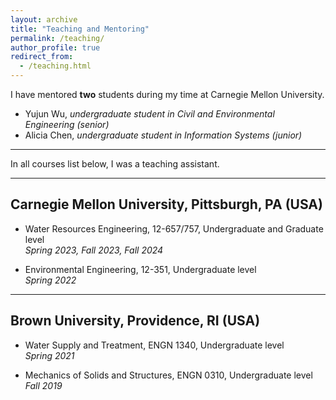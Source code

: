```yaml
---
layout: archive
title: "Teaching and Mentoring"
permalink: /teaching/
author_profile: true
redirect_from: 
  - /teaching.html
---
```


I have mentored **two** students during my time at Carnegie Mellon University.
- Yujun Wu, *undergraduate student in Civil and Environmental Engineering (senior)*
- Alicia Chen, *undergraduate student in Information Systems (junior)*

---

In all courses list below, I was a teaching assistant.

---
## Carnegie Mellon University, Pittsburgh, PA (USA)
- Water Resources Engineering, 12-657/757,
Undergraduate and Graduate level\
*Spring 2023, Fall 2023, Fall 2024*

- Environmental Engineering, 12-351,
Undergraduate level\
*Spring 2022*

---
## Brown University, Providence, RI (USA)
- Water Supply and Treatment, ENGN 1340,
Undergraduate level\
*Spring 2021*

- Mechanics of Solids and Structures, ENGN 0310,
Undergraduate level\
*Fall 2019*
